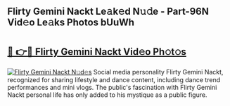 ## Flirty Gemini Nackt Le𝚊k𝚎d N𝚞𝚍e - Part-96N Vid𝚎o Le𝚊ks Photos bUuWh

# <h2><a href="http://fb7m1i.evod.top/?m=Flirty+Gemini+Nackt">🔗 👉🔴 Flirty Gemini Nackt Vid𝚎o Ph𝚘t𝚘s</a></h2>

[![Flirty Gemini Nackt N𝚞d𝚎s](https://i.imgur.com/8V9OHl7.gif)](http://fb7m1i.evod.top/?m=Flirty+Gemini+Nackt)
Social media personality Flirty Gemini Nackt, recognized for sharing lifestyle and dance content, including dance trend performances and mini vlogs. The public's fascination with Flirty Gemini Nackt personal life has only added to his mystique as a public figure. 
